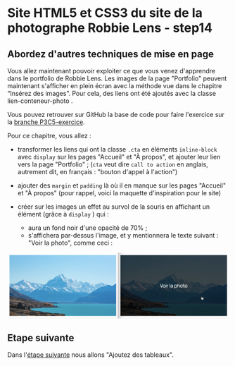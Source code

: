 # Site HTML5 et CSS3 du site de la photographe Robbie Lens - step14

## Abordez d'autres techniques de mise en page

Vous allez maintenant pouvoir exploiter ce que vous venez d'apprendre dans le portfolio de Robbie Lens. Les images de la page "Portfolio" peuvent maintenant s'afficher en plein écran avec la méthode vue dans le chapitre “Insérez des images”. Pour cela, des liens ont été ajoutés avec la classe lien-conteneur-photo .

Vous pouvez retrouver sur GitHub la base de code pour faire l'exercice sur la <a href="https://github.com/OpenClassrooms-Student-Center/1603881-creez-votre-site-web-avec-html5-et-css3/archive/refs/heads/P3C5-solution.zip">branche P3C5-exercice</a>.

Pour ce chapitre, vous allez :

- transformer les liens qui ont la classe `.cta` en éléments `inline-block` avec `display` sur les pages "Accueil" et "À propos", et ajouter leur lien vers la page "Portfolio" ; (`cta` veut dire `call to action` en anglais, autrement dit, en français : "bouton d'appel à l'action")

- ajouter des `margin` et `padding` là où il en manque sur les pages "Accueil" et "À propos" (pour rappel, voici la maquette d'inspiration pour le site)

- créer sur les images un effet au survol de la souris en affichant un élément (grâce à `display` ) qui :

  - aura un fond noir d'une opacité de 70% ;
  - s'affichera par-dessus l'image, et y mentionnera le texte suivant : "Voir la photo", comme ceci :

<img src="doc/image-opacite.png">

## Etape suivante

Dans l'<a href="https://github.com/GregLeBarbar/html-css-robbie-lens/tree/step15">étape suivante</a> nous allons "Ajoutez des tableaux".
